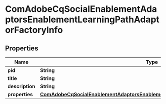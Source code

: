 

# ComAdobeCqSocialEnablementAdaptorsEnablementLearningPathAdaptorFactoryInfo

## Properties

Name | Type | Description | Notes
------------ | ------------- | ------------- | -------------
**pid** | **String** |  |  [optional]
**title** | **String** |  |  [optional]
**description** | **String** |  |  [optional]
**properties** | [**ComAdobeCqSocialEnablementAdaptorsEnablementLearningPathAdaptorFactoryProperties**](ComAdobeCqSocialEnablementAdaptorsEnablementLearningPathAdaptorFactoryProperties.md) |  |  [optional]



